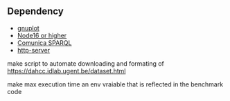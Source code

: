 
## Dependency

- [gnuplot](http://www.gnuplot.info/)
- [Node16 or higher](https://nodejs.org/en/download)
- [Comunica SPARQL](https://www.npmjs.com/package/@comunica/query-sparql)
- [http-server](https://www.npmjs.com/package/http-server)

make script to automate downloading and formating of https://dahcc.idlab.ugent.be/dataset.html

make max execution time an env vraiable that is reflected in the benchmark code
